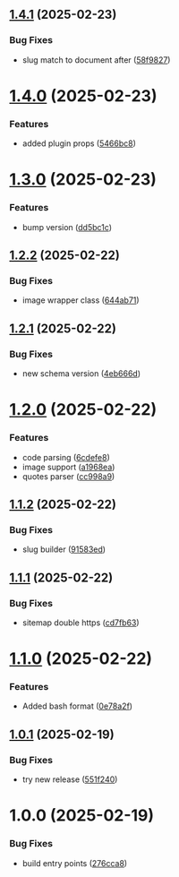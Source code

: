 ## [1.4.1](https://github.com/js20org/markdown-site/compare/v1.4.0...v1.4.1) (2025-02-23)


### Bug Fixes

* slug match to document after ([58f9827](https://github.com/js20org/markdown-site/commit/58f98271769f6fed9d3e65c0672955838596f47e))

# [1.4.0](https://github.com/js20org/markdown-site/compare/v1.3.0...v1.4.0) (2025-02-23)


### Features

* added plugin props ([5466bc8](https://github.com/js20org/markdown-site/commit/5466bc8f6fd7130004bfbd365c6d3d9fbb151b9d))

# [1.3.0](https://github.com/js20org/markdown-site/compare/v1.2.2...v1.3.0) (2025-02-23)


### Features

* bump version ([dd5bc1c](https://github.com/js20org/markdown-site/commit/dd5bc1c2c7f1691ad164d6f0d93f1d4ab745f4bf))

## [1.2.2](https://github.com/js20org/markdown-site/compare/v1.2.1...v1.2.2) (2025-02-22)


### Bug Fixes

* image wrapper class ([644ab71](https://github.com/js20org/markdown-site/commit/644ab716b9a389c8c8eff2a98db97616c91302f0))

## [1.2.1](https://github.com/js20org/markdown-site/compare/v1.2.0...v1.2.1) (2025-02-22)


### Bug Fixes

* new schema version ([4eb666d](https://github.com/js20org/markdown-site/commit/4eb666d70cec6693e2c8b24ad472182e83fb17b8))

# [1.2.0](https://github.com/js20org/markdown-site/compare/v1.1.2...v1.2.0) (2025-02-22)


### Features

* code parsing ([6cdefe8](https://github.com/js20org/markdown-site/commit/6cdefe821fb04dc3f2039546869dc6ac4605e059))
* image support ([a1968ea](https://github.com/js20org/markdown-site/commit/a1968eabe77fefcb45becaa26a4d7280264e1c42))
* quotes parser ([cc998a9](https://github.com/js20org/markdown-site/commit/cc998a933bf45d6d936c963749e828475cf9b922))

## [1.1.2](https://github.com/js20org/markdown-site/compare/v1.1.1...v1.1.2) (2025-02-22)


### Bug Fixes

* slug builder ([91583ed](https://github.com/js20org/markdown-site/commit/91583edb6e97f8ea93dbf10bb6456245a6adcc06))

## [1.1.1](https://github.com/js20org/markdown-site/compare/v1.1.0...v1.1.1) (2025-02-22)


### Bug Fixes

* sitemap double https ([cd7fb63](https://github.com/js20org/markdown-site/commit/cd7fb63738044c676e9d6c0159dfc91c9f8046be))

# [1.1.0](https://github.com/js20org/markdown-site/compare/v1.0.1...v1.1.0) (2025-02-22)


### Features

* Added bash format ([0e78a2f](https://github.com/js20org/markdown-site/commit/0e78a2fe0e2fbab25bf1d6d3e2d2c677f3d9224a))

## [1.0.1](https://github.com/js20org/markdown-site/compare/v1.0.0...v1.0.1) (2025-02-19)


### Bug Fixes

* try new release ([551f240](https://github.com/js20org/markdown-site/commit/551f2404c08034017f138eab06c326357976dfd4))

# 1.0.0 (2025-02-19)


### Bug Fixes

* build entry points ([276cca8](https://github.com/js20org/markdown-site/commit/276cca817de1d4beb4bb7526ef23f5c7f23a07f4))
